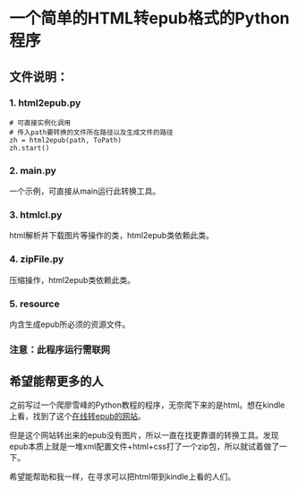 # 一个简单的HTML转epub格式的Python程序

## 文件说明：

### 1. html2epub.py   
	# 可直接实例化调用
	# 传入path要转换的文件所在路径以及生成文件的路径
	zh = html2epub(path, ToPath)
    zh.start()

### 2. main.py
一个示例，可直接从main运行此转换工具。

### 3. htmlcl.py
html解析并下载图片等操作的类，html2epub类依赖此类。

### 4. zipFile.py
压缩操作，html2epub类依赖此类。

### 5. resource
内含生成epub所必须的资源文件。

### 注意：此程序运行需联网

## 希望能帮更多的人

之前写过一个爬廖雪峰的Python教程的程序，无奈爬下来的是html。想在kindle上看，找到了这个[在线转epub的网站](http://html.toepub.com/)。

但是这个网站转出来的epub没有图片，所以一直在找更靠谱的转换工具。发现epub本质上就是一堆xml配置文件+html+css打了一个zip包，所以就试着做了一下。

希望能帮助和我一样，在寻求可以把html带到kindle上看的人们。